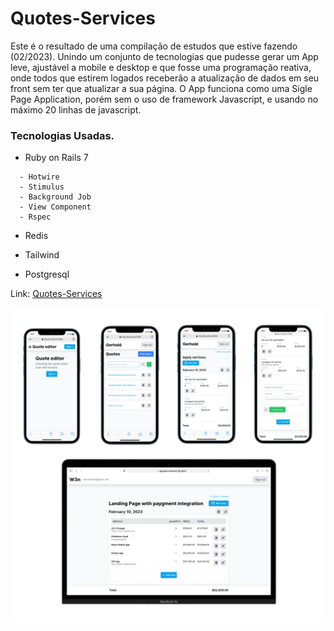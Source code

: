 # Quotes-Services

Este é o resultado de uma compilação de estudos que estive fazendo (02/2023). Unindo um conjunto de tecnologias que pudesse gerar um App leve, ajustável a mobile e desktop e que fosse uma programação reativa, onde todos que estirem logados receberão a atualização de dados em seu front sem ter que atualizar a sua página. O App funciona como uma Sigle Page Application, porém sem o uso de framework Javascript, e usando no máximo 20 linhas de javascript.  

### Tecnologias Usadas.

* Ruby on Rails 7
```
  - Hotwire
  - Stimulus
  - Background Job
  - View Component
  - Rspec
```

* Redis

* Tailwind

* Postgresql
<p>
  Link:
  <a href='https://quotes-services.fly.dev' target='_blank'>Quotes-Services</a>
</p>
<img src="https://github.com/wlosantos/hotwire-quotes/blob/master/app/assets/images/quotes-social.png" alt='Quotes Services' />
